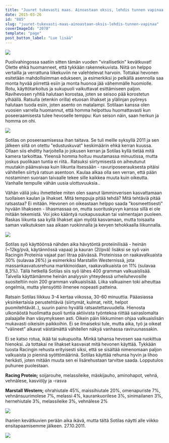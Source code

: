 ```yaml
---
title: "Juuret tukevasti maas. Ainoastaan oksis, lehdis tunnen vapinaa."
date: 2015-03-26
id: "885"
slug: "juuret-tukevasti-maas-ainoastaan-oksis-lehdis-tunnen-vapinaa"
coverImageId: "2078"
template: "page"
post_button_label: "Lue lisää"
---
```


[![](/images/IMG_2262_.jpg)](http://2.bp.blogspot.com/-GVli6PE4ino/VRPkLba-h3I/AAAAAAAAJag/0otMsix4FWw/s1600/IMG_2262_.jpg)

Puolivahingossa saatiin sitten tämän vuoden "virallisetkin" kevätkuvat! Olette ehkä huomanneet, että tykkään rakennekuvista. Niitä on helppo vertailla ja verrattuna liikekuviin ne valehtelevat harvoin. Tottakai hevonen esitetään mahdollisimman edukseen, ja esimerkiksi jo pelkällä asennolla saa monta hyvää piirrettä esiin ja monta huonoa jää vähemmälle huomiolle. Rotu, käyttötarkoitus ja sukupuoli vaikuttavat esittämiseen paljon. Ravihevosen ryhtiä halutaan korostaa, joten se seisoo pää korostetun ylhäällä. Ratsulla (etenkin orilla) etuosan lihakset ja ylälinjan pyöreys halutaan tuoda esiin, joten asento on matalampi. Sotilaan kanssa olen vuosien varrella huomannut, että homma helpottuu huomattavasti kun poseeraamisesta tulee hevoselle temppu: Kun seison näin, saan herkun ja homma on ohi.

[![](/images/IMG_2268_.jpg)](http://3.bp.blogspot.com/-1mVmcBlN_zQ/VRPm-lRGirI/AAAAAAAAJas/JckBtS7cdm0/s1600/IMG_2268_.jpg)

Sotilas on poseeraamisessa ihan taitava. Se tuli meille syksyllä 2011 ja sen jälkeen siitä on otettu "edustuskuvat" keskimäärin ehkä kerran kuussa. Ollaan siis ehditty harjoitella jo jokusen kerran ja Sotilas kyllä tietää mitä kamera tarkoittaa. Yleensä homma hoituu muutamassa minuutissa, mutta joskus puolikaan tuntia ei riitä.. Ratsuksi siirtymisestä on aiheutunut muutakin päänvaivaa kuin liikunta itsessään - ravuriposeerauksesta pitäisi vähitellen siirtyä ratsun asentoon. Kaulaa alkaa olla sen verran, että pään nostaminen suoraan taivaalle tekee sille kaikkea muuta kuin oikeutta. Vanhalle tempulle vähän uusia ulottuvuuksia..

Vähän väliä joku ihmettelee miten olen saanut lämminverisen kasvattamaan tuollaisen kaulan ja lihakset. Mitä temppuja pitää tehdä? Mitä tehtäviä pitää ratsastaa? Ei mitään. Hevonen on oikeastaan helppo saada "kosmeettisesti" hyvään lihakseen - lihasmassaa on, mutta suorituskyvyn kanssa sillä ei ole mitään tekemistä. Voi joko kääntyä ruokapussukan tai valmentajan puoleen. Raskas liikunta saa kyllä lihakset ajan myötä kasvamaan, mutta toisaalta saman vaikutuksen saa aikaan ruokinnalla ja kevyen tehokkaalla liikunnalla.

[![](/images/IMG_2298_.jpg)](http://1.bp.blogspot.com/-X86Iuenhitg/VRPyP5f8OHI/AAAAAAAAJa8/qAPByVj-ahQ/s1600/IMG_2298_.jpg)

Sotilas syö käyttöönsä nähden aika hävytöntä proteiinilisää - heinän (~12kg/pvä, käytännössä vapaa) ja kauran (2l/pvä) lisäksi se syö vain Racingin Proteinia vajaat pari litraa päivässä. Proteinissa on raakavalkuaista 30% (sulavaa 26%) ja esimerkiksi Marstallin Westernissä, jota massankasvatusrehuna markkinoidaan, raakavalkuaista on 11% (sulavaa 8,3%). Tällä hetkellä Sotilas siis syö lähes 400 gramman valkuaislisää. Talvella käyttämämme heinän analyysin yhteydessä urheiluhevosille suositeltiin noin 200 gramman valkuaislisää. Liika valkuainen toki aiheuttaa ongelmia, mutta ylensyöttö ilmenee nopeasti patteina.

Ratsain Sotilas liikkuu 3-4 kertaa viikossa, 30-60 minuuttia. Pääasiassa yksinkertaisia perustehtäviä (siirtymät, kulmat, reitit, helpot puomitehtävät..), suurin paino hyvällä ratsastettavuudella. Hienosta ulkonäöstä huolimatta puoli tuntia aktiivista työntekoa riittää sairaslomalta palaajalle ihan väsymykseen asti. Oikein päin liikkuminen ohjaa valkuaislisän mukavasti oikeisiin paikkoihin. Ei se ilmaiseksi tule, mutta aika, työ ja oikeat "välineet" alkavat väistämättä vähitellen näkyä vanhassa raviruunassakin.

Ei se katso rotua, ikää tai sukupuolta. Minkä tahansa hevosen saa ruokittua hienoksi. Ja tottakai ne lihakset kasvavat mitä hevonen käyttää. Tykkään tuosta Racingin rehusta erityisesti siksi, että se sisältää nimenomaan paljon valkuaista jo pieninä syöttömäärinä. Sotilas käyttää rehunsa hyvin ja lihoo herkästi, joten mitään muuta sen ei lisärehustaan tarvitse saada. Lopputulos puhunee puolestaan.

**Racing Protein;** soijarouhe, melassileike, mäskijauho, aminohapot, vehnä, vehnälese, kasviöljy ja -rasva

**Marstall Western;** ohrahiutale 45%, maissihiutale 20%, omenapuriste 7%, vehnänsuurimolese 7%, melassi 4%, kaurankuorilese 3%, sinimailanen 3%, hernehiutale 3%, melassileike 3%, vehnälese 2%

[![](/images/IMG_2290_.jpg)](http://4.bp.blogspot.com/-FDH9mRC1gJs/VRPzFhqhT1I/AAAAAAAAJbE/y_ZZPaGYxws/s1600/IMG_2290_.jpg)

Ihanien kevätkuvien perään aika ikävä, mutta tältä Sotilas näytti alle viikko ensitapaamisemme jälkeen. 27.10.2011.

[![](/images/_full.jpg)](http://3.bp.blogspot.com/-1o_E35kCNcE/VRPzY7prafI/AAAAAAAAJbM/uxk1lyekW9Q/s1600/_full.jpg)

